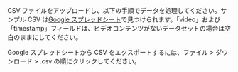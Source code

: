 CSV ファイルをアップロードし、以下の手順でデータを処理してください。サンプル CSV は[Google スプレッドシート](https://docs.google.com/spreadsheets/d/1k8L1M9Ptxz_fBlZlGe0f-X4wCRIfmmRrISLy3c5EqUk/edit#gid=0)で見つけられます。「video」および「timestamp」フィールドは、ビデオコンテンツがないデータセットの場合は空白のままにしてください。

Google スプレッドシートから CSV をエクスポートするには、ファイル > ダウンロード > .csv の順にクリックしてください。
